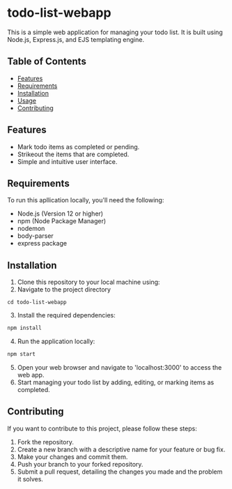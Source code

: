 # todo-list-webapp
 This is a simple web application for managing your todo list. It is built using Node.js, Express.js, and EJS templating engine.

## Table of Contents
- [Features](#features)
- [Requirements](#requirements)
- [Installation](#installation)
- [Usage](#usage)
- [Contributing](#contributing)
 
## Features

- Mark todo items as completed or pending.
- Strikeout the items that are completed.
- Simple and intuitive user interface.

## Requirements

To run this apllication locally, you'll need the following:

- Node.js (Version 12 or higher)
- npm (Node Package Manager)
- nodemon
- body-parser
- express package

## Installation

1. Clone this repository to your local machine using:
2. Navigate to the project directory
  ```
 cd todo-list-webapp
```
3. Install the required dependencies:
  ```bash
 npm install
```
4. Run the application locally:
  ```bash
 npm start
```
5. Open your web browser and navigate to 'localhost:3000' to access the web app.
6. Start managing your todo list by adding, editing, or marking items as completed.

## Contributing

If you want to contribute to this project, please follow these steps:

1. Fork the repository.
2. Create a new branch with a descriptive name for your feature or bug fix.
3. Make your changes and commit them.
4. Push your branch to your forked repository.
5. Submit a pull request, detailing the changes you made and the problem it solves.

